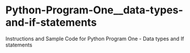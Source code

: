 # Python-Program-One__data-types-and-if-statements
Instructions and Sample Code for Python Program One - Data types and If statements
